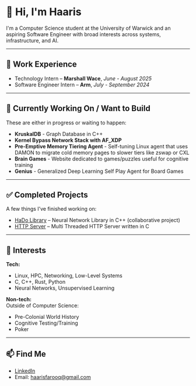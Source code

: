 # 👋 Hi, I'm Haaris

I'm a Computer Science student at the University of Warwick and an aspiring Software Engineer with broad interests across systems, infrastructure, and AI.

---
## 💼 Work Experience

- Technology Intern – **Marshall Wace**, *June - August 2025*
- Software Engineer Intern – **Arm**, *July - September 2024*
---

## 🚧 Currently Working On / Want to Build

These are either in progress or waiting to happen:

- **KruskalDB** - Graph Database in C++
- **Kernel Bypass Network Stack with AF_XDP**
- **Pre-Emptive Memory Tiering Agent** - Self-tuning Linux agent that uses DAMON to migrate cold memory pages to slower tiers like zswap or CXL
- **Brain Games** - Website dedicated to games/puzzles useful for cognitive training
- **Genius** - Generalized Deep Learning Self Play Agent for Board Games
---

## ✅ Completed Projects

A few things I’ve finished working on:

- [HaDo Library](https://github.com/hado-library/HaDoLibrary)  – Neural Network Library in C++ (collaborative project)
- [HTTP Server](https://github.com/haaris-farooq/http_server_c) – Multi Threaded HTTP Server written in C

---

## 🎯 Interests

**Tech:**   
- Linux, HPC, Networking, Low-Level Systems
- C, C++, Rust, Python
- Neural Networks, Unsupervised Learning

**Non-tech:**  
Outside of Computer Science:  
- Pre-Colonial World History
- Cognitive Testing/Training
- Poker
---

## 📫 Find Me

- [LinkedIn](https://www.linkedin.com/in/haaris-farooq)
- Email: haarisfarooq@gmail.com
